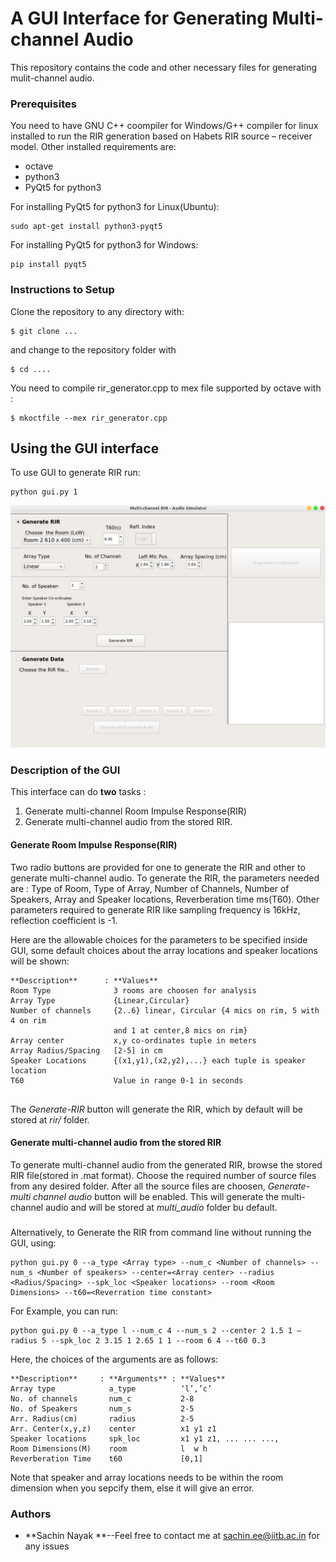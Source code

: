 # A GUI Interface for Generating Multi-channel Audio

This repository contains the code and other necessary files for generating mulit-channel audio. 


### Prerequisites

You need to have GNU C++ coompiler for Windows/G++ compiler for linux installed to run the RIR generation based on Habets RIR source – receiver model. Other installed requirements are:

* octave
* python3
* PyQt5 for python3

For installing PyQt5 for python3 for Linux(Ubuntu):
```
sudo apt-get install python3-pyqt5 
```
For installing PyQt5 for python3 for Windows:
```
pip install pyqt5
```

### Instructions to Setup

Clone the repository to any directory with:
```
$ git clone ...
```
and change to the repository folder with
```
$ cd ....
```
You need to compile rir_generator.cpp to mex file supported by octave with :
```
$ mkoctfile --mex rir_generator.cpp
```
## Using the GUI interface

To use GUI to generate RIR run:
```
python gui.py 1
```
![GUI for RIR/Audio generation](https://github.com/iitbdaplab/multi-channel_audio_simulator/blob/master/images/gui1.png)
### Description of the GUI

This interface can do **two** tasks : 
1) Generate multi-channel Room Impulse Response(RIR)
2) Generate multi-channel audio from the stored RIR.

#### Generate Room Impulse Response(RIR)
Two radio buttons are provided for one to generate the RIR and other to generate multi-channel audio.
To generate the RIR, the parameters needed are : Type of Room, Type of Array, Number of Channels, Number of Speakers, Array and Speaker locations, Reverberation time ms(T60). Other parameters required to generate RIR like sampling frequency is 16kHz, reflection coefficient is -1.

Here are the allowable choices for the parameters to be specified inside GUI, some default choices about the array locations and speaker locations will be shown:
```
**Description**      : **Values**
Room Type              3 rooms are choosen for analysis 
Array Type             {Linear,Circular}
Number of channels     {2..6} linear, Circular {4 mics on rim, 5 with 4 on rim             
                       and 1 at center,8 mics on rim}
Array center           x,y co-ordinates tuple in meters
Array Radius/Spacing   [2-5] in cm
Speaker Locations      {(x1,y1),(x2,y2),...} each tuple is speaker location
T60                    Value in range 0-1 in seconds
 
```
The *Generate-RIR* button will generate the RIR, which by default will be stored at *rir/* folder.

#### Generate multi-channel audio from the stored RIR 
To generate multi-channel audio from the generated RIR, browse the stored RIR file(stored in .mat format). Choose the required number of source files from any desired folder. After all the source files are choosen, *Generate-multi channel audio* button will be enabled. This will generate the multi-channel audio and will be stored at *multi_audio* folder bu default.

###
Alternatively, to Generate the RIR from command line without running the GUI, using:
```
python gui.py 0 --a_type <Array type> --num_c <Number of channels> --num_s <Number of speakers> --center=<Array center> --radius <Radius/Spacing> --spk_loc <Speaker locations> --room <Room Dimensions> --t60=<Reverration time constant>

``` 
For Example, you can run:
```
python gui.py 0 --a_type l --num_c 4 --num_s 2 --center 2 1.5 1 –radius 5 --spk_loc 2 3.15 1 2.65 1 1 --room 6 4 --t60 0.3  

```
Here, the choices of the arguments are as follows:
```
**Description**     : **Arguments** : **Values**
Array type            a_type          ‘l’,’c’ 
No. of channels       num_c           2-8
No. of Speakers       num_s           2-5
Arr. Radius(cm)       radius          2-5
Arr. Center(x,y,z)    center          x1 y1 z1
Speaker locations     spk_loc         x1 y1 z1, ... ... ...,
Room Dimensions(M)    room            l  w h
Reverberation Time    t60             [0,1]
```
Note that speaker and array locations needs to be within the room dimension when you sepcify them, else it will give an error.




### Authors

* **Sachin Nayak **--Feel free to contact me at sachin.ee@iitb.ac.in for any issues 


